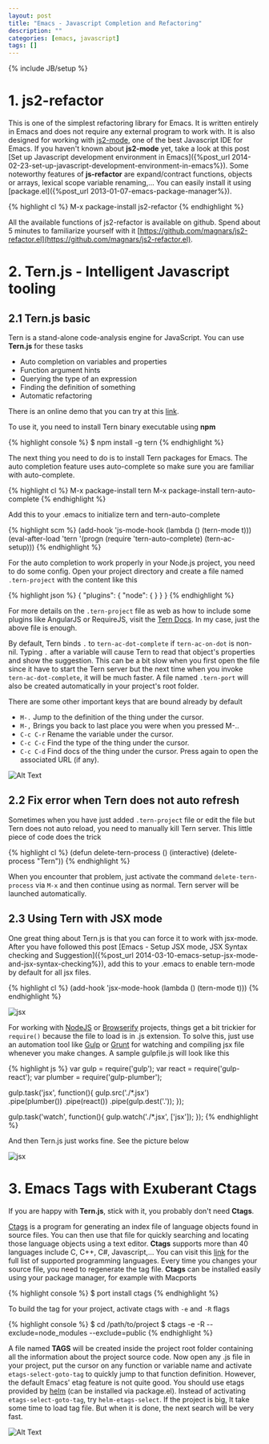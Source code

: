 ```yaml
---
layout: post
title: "Emacs - Javascript Completion and Refactoring"
description: ""
categories: [emacs, javascript]
tags: []
---
```

{% include JB/setup %}

# 1. js2-refactor

This is one of the simplest refactoring library for Emacs. It is written
entirely in Emacs and does not require any external program to work with. It is
also designed for
working with [js2-mode](https://github.com/mooz/js2-mode), one of the best
Javascript IDE for Emacs. If you haven't known about **js2-mode** yet, take a
look at this post
[Set up Javascript development environment in Emacs]({%post_url 2014-02-23-set-up-javascript-development-environment-in-emacs%}).
Some noteworthy features of **js-refactor** are
expand/contract functions, objects or arrays, lexical scope variable
renaming,... You can easily install it using
[package.el]({%post_url 2013-01-07-emacs-package-manager%}).

{% highlight cl %}
M-x package-install js2-refactor
{% endhighlight %}

All the available functions of js2-refactor is available on github. Spend about 5
minutes to familiarize yourself with it
[https://github.com/magnars/js2-refactor.el](https://github.com/magnars/js2-refactor.el).

# 2. Tern.js - Intelligent Javascript tooling

## 2.1 Tern.js basic

Tern is a stand-alone code-analysis engine for JavaScript. You can use
**Tern.js** for these tasks

* Auto completion on variables and properties
* Function argument hints
* Querying the type of an expression
* Finding the definition of something
* Automatic refactoring

There is an online demo that you can try at this
[link](http://ternjs.net/doc/demo.html).

<!-- more -->

To use it, you need to install Tern binary executable using **npm**

{% highlight console %}
$ npm install -g tern
{% endhighlight %}

The next thing you need to do is to install Tern packages for Emacs. The auto
completion feature uses auto-complete so make sure you are familiar with
auto-complete.

{% highlight cl %}
M-x package-install tern
M-x package-install tern-auto-complete
{% endhighlight %}

Add this to your .emacs to initialize tern and tern-auto-complete

{% highlight scm %}
(add-hook 'js-mode-hook (lambda () (tern-mode t)))
(eval-after-load 'tern
   '(progn
      (require 'tern-auto-complete)
      (tern-ac-setup)))
{% endhighlight %}

For the auto completion to work properly in your Node.js project, you need to do
some config. Open your project directory and create a file named `.tern-project`
with the content like this

{% highlight json %}
{
  "plugins": {
    "node": {
    }
  }
}
{% endhighlight %}

For more details on the `.tern-project` file as web as how to include some
plugins like AngularJS or RequireJS, visit the
[Tern Docs](http://ternjs.net/doc/manual.html#configuration). In my case, just
the above file is enough.

By default, Tern binds `.` to `tern-ac-dot-complete` if `tern-ac-on-dot` is
non-nil. Typing `.` after a variable will cause Tern to read that object's
properties and show the suggestion. This can be a bit slow when you first open
the file since it have to start the Tern server but the next time when you
invoke `tern-ac-dot-complete`, it will be much faster. A file named `.tern-port`
will also be created automatically in your project's root folder.

There are some other important keys that are bound already by default

* `M-.` Jump to the definition of the thing under the cursor.
* `M-,` Brings you back to last place you were when you pressed M-..
* `C-c C-r` Rename the variable under the cursor.
* `C-c C-c` Find the type of the thing under the cursor.
* `C-c C-d` Find docs of the thing under the cursor. Press again to open the associated URL (if any).

![Alt Text](/files/2014-04-20-emacs-javascript-completion-and-refactoring/tern.gif)

## 2.2 Fix error when Tern does not auto refresh

Sometimes when you have just added `.tern-project` file or edit the file but
Tern does not auto reload, you need to manually kill Tern server. This little
piece of code does the trick

{% highlight cl %}
(defun delete-tern-process ()
  (interactive)
  (delete-process "Tern"))
{% endhighlight %}

When you encounter that problem, just activate the command `delete-tern-process`
via `M-x` and then continue using as normal. Tern server will be launched
automatically.

## 2.3 Using Tern with JSX mode

One great thing about Tern.js is that you can force it to work with
jsx-mode.
After you have followed this post
[Emacs - Setup JSX mode, JSX Syntax checking and Suggestion]({%post_url 2014-03-10-emacs-setup-jsx-mode-and-jsx-syntax-checking%}),
add this to your .emacs to enable tern-mode by
default for all jsx files.

{% highlight cl %}
(add-hook 'jsx-mode-hook (lambda () (tern-mode t)))
{% endhighlight %}

![jsx](/files/2014-04-20-emacs-javascript-completion-and-refactoring/jsx.gif)

For working with
[NodeJS](http://nodejs.org/) or
[Browserify](http://browserify.org/)
projects, things get a bit trickier
for `require()` because the file to load is in .js extension. To solve this,
just use an automation tool like
[Gulp](http://gulpjs.com/) or
[Grunt](http://gruntjs.com/)
for watching and compiling jsx
file whenever you make changes. A sample gulpfile.js will look like this

{% highlight js %}
var gulp = require('gulp');
var react = require('gulp-react');
var plumber = require('gulp-plumber');

gulp.task('jsx', function(){
  gulp.src('./*.jsx')  
    .pipe(plumber())
    .pipe(react())
    .pipe(gulp.dest('.'));
});

gulp.task('watch', function(){
  gulp.watch('./*.jsx', ['jsx']);
});
{% endhighlight %}

And then Tern.js just works fine. See the picture below

![jsx](/files/2014-04-20-emacs-javascript-completion-and-refactoring/jsx2.gif)

# 3. Emacs Tags with Exuberant Ctags

If you are happy with **Tern.js**, stick with it, you probably don't need
**Ctags**.

[Ctags](http://ctags.sourceforge.net/) is a program for generating an index file
of language objects found in source files. You can then use that file for
quickly searching and locating those language objects using a text editor.
**Ctags** supports more than 40 languages include C, C++, C#, Javascript,... You
can visit this [link](http://ctags.sourceforge.net/languages.html) for the full
list of supported programming languages. Every time you changes your source
file, you need to regenerate the tag file. **Ctags** can be installed easily using
your package manager, for example with Macports

{% highlight console %}
$ port install ctags
{% endhighlight %}

To build the tag for your project, activate ctags with `-e` and `-R` flags

{% highlight console %}
$ cd /path/to/project
$ ctags -e -R --exclude=node_modules --exclude=public
{% endhighlight %}

A file named **TAGS** will be created inside the project root folder containing
all the information about the project source code. Now open any .js file in your
project, put the cursor on any function or variable name and activate
`etags-select-goto-tag` to quickly jump to that function definition. However,
the default Emacs' etag feature is not quite good. You should use etags provided
by [helm](https://github.com/emacs-helm/helm) (can be installed via package.el).
Instead of activating `etags-select-goto-tag`, try `helm-etags-select`. If the
project is big, It take some time to load tag file. But when it is done, the
next search will be very fast.

![Alt Text](/files/2014-04-20-emacs-javascript-completion-and-refactoring/etags.gif)
